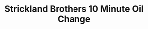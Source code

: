 ---
title: "Strickland Brothers 10 Minute Oil Change"
url: /aurora/strickland-brothers-10-minute-oil-change/
shop: car repair
---